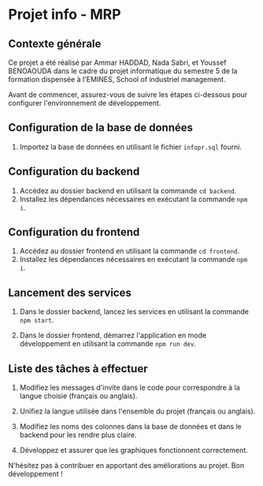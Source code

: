 # Projet info - MRP

## Contexte générale

Ce projet a été réalisé par Ammar HADDAD, Nada Sabri, et Youssef BENOAOUDA dans le cadre du projet informatique du semestre 5 de la formation dispensée à l'EMINES, School of industriel management.

Avant de commencer, assurez-vous de suivre les étapes ci-dessous pour configurer l'environnement de développement.

## Configuration de la base de données

1. Importez la base de données en utilisant le fichier `infopr.sql` fourni.

## Configuration du backend

1. Accédez au dossier backend en utilisant la commande `cd backend`.
2. Installez les dépendances nécessaires en exécutant la commande `npm i`.

## Configuration du frontend

1. Accédez au dossier frontend en utilisant la commande `cd frontend`.
2. Installez les dépendances nécessaires en exécutant la commande `npm i`.

## Lancement des services

1. Dans le dossier backend, lancez les services en utilisant la commande `npm start`.

2. Dans le dossier frontend, démarrez l'application en mode développement en utilisant la commande `npm run dev`.

## Liste des tâches à effectuer

1. Modifiez les messages d'invite dans le code pour correspondre à la langue choisie (français ou anglais).

2. Unifiez la langue utilisée dans l'ensemble du projet (français ou anglais).

3. Modifiez les noms des colonnes dans la base de données et dans le backend pour les rendre plus claire.

4. Développez et assurer que les graphiques fonctionnent correctement.

N'hésitez pas à contribuer en apportant des améliorations au projet. Bon développement !
